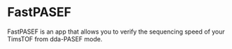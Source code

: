 # FastPASEF
FastPASEF is an app that allows you to verify the sequencing speed of your TimsTOF from dda-PASEF mode.

